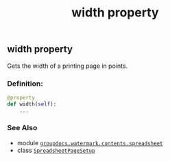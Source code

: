 ﻿---
title: width property
second_title: GroupDocs.Watermark for Python via .NET API References
description: 
type: docs
url: /python-net/groupdocs.watermark.contents.spreadsheet/spreadsheetpagesetup/width/
is_root: false
weight: 80
---

## width property


Gets the width of a printing page in points.
### Definition:
```python
@property
def width(self):
    ...
```

### See Also
* module [`groupdocs.watermark.contents.spreadsheet`](../../)
* class [`SpreadsheetPageSetup`](/watermark/python-net/groupdocs.watermark.contents.spreadsheet/spreadsheetpagesetup)
